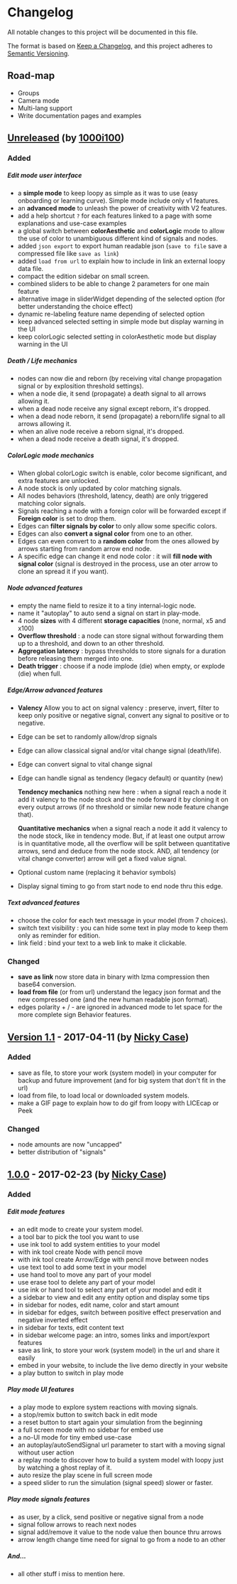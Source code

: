 # Changelog
All notable changes to this project will be documented in this file.

The format is based on [Keep a Changelog](https://keepachangelog.com/en/1.0.0/),
and this project adheres to [Semantic Versioning](https://semver.org/spec/v2.0.0.html).

## Road-map
- Groups
- Camera mode 
- Multi-lang support
- Write documentation pages and examples


## [Unreleased] (by [1000i100])

### Added

##### Edit mode user interface
- a **simple mode** to keep loopy as simple as it was to use (easy onboarding or learning curve). Simple mode include only v1 features.
- an **advanced mode** to unleash the power of creativity with V2 features.
- add a help shortcut `?` for each features linked to a page with some explanations and use-case examples
- a global switch between **colorAesthetic**  and **colorLogic** mode to allow the use of color to unambiguous different kind of signals and nodes.
- added `json export` to export human readable json (`save to file` save a compressed file like `save as link`)
- added `load from url` to explain how to include in link an external loopy data file.
- compact the edition sidebar on small screen.
- combined sliders to be able to change 2 parameters for one main feature
- alternative image in sliderWidget depending of the selected option (for better understanding the choice effect)
- dynamic re-labeling feature name depending of selected option
- keep advanced selected setting in simple mode but display warning in the UI
- keep colorLogic selected setting in colorAesthetic mode but display warning in the UI

##### Death / Life mechanics
- nodes can now die and reborn (by receiving vital change propagation signal or by explosition threshold settings).
- when a node die, it send (propagate) a death signal to all arrows allowing it.
- when a dead node receive any signal except reborn, it's dropped.
- when a dead node reborn, it send (propagate) a reborn/life signal to all arrows allowing it.
- when an alive node receive a reborn signal, it's dropped.
- when a dead node receive a death signal, it's dropped.

##### ColorLogic mode mechanics
- When global colorLogic switch is enable, color become significant, and extra features are unlocked.
- A node stock is only updated by color matching signals.
- All nodes behaviors (threshold, latency, death) are only triggered matching color signals.
- Signals reaching a node with a foreign color will be forwarded except if **Foreign color** is set to drop them.
- Edges can **filter signals by color** to only allow some specific colors.
- Edges can also **convert a signal color** from one to an other.
- Edges can even convert to a **random color** from the ones allowed by arrows starting from random arrow end node.
- A specific edge can change it end node color : it will **fill node with signal color**
  (signal is destroyed in the process, use an oter arrow to clone an spread it if you want).

##### Node advanced features
- empty the name field to resize it to a tiny internal-logic node.
- name it "autoplay" to auto send a signal on start in play-mode.
- 4 node **sizes** with 4 different **storage capacities** (none, normal, x5 and x100)
- **Overflow threshold** : a node can store signal without forwarding them up to a threshold, and down to an other threshold.
- **Aggregation latency** : bypass thresholds to store signals for a duration before releasing them merged into one.
- **Death trigger** : choose if a node implode (die) when empty, or explode (die) when full.

##### Edge/Arrow advanced features
- **Valency** Allow you to act on signal valency : preserve, invert, filter to keep only positive or negative signal, convert any signal to positive or to negative.
- Edge can be set to randomly allow/drop signals
- Edge can allow classical signal and/or vital change signal (death/life).
- Edge can convert signal to vital change signal
- Edge can handle signal as tendency (legacy default) or quantity (new)

  **Tendency mechanics**
  nothing new here : when a signal reach a node it add it valency to the node stock and the node forward it
  by cloning it on every output arrows (if no threshold or similar new node feature change that).

  **Quantitative mechanics**
  when a signal reach a node it add it valency to the node stock, like in tendency mode.
  But, if at least one output arrow is in quantitative mode,
  all the overflow will be split between quantitative arrows, send and deduce from the node stock.
  AND, all tendency (or vital change converter) arrow will get a fixed value signal.

- Optional custom name (replacing it behavior symbols)
- Display signal timing to go from start node to end node thru this edge.

##### Text advanced features
- choose the color for each text message in your model (from 7 choices).
- switch text visibility : you can hide some text in play mode to keep them only as reminder for edition.
- link field : bind your text to a web link to make it clickable.

### Changed
- **save as link** now store data in binary with lzma compression then base64 conversion.
- **load from file** (or from url) understand the legacy json format and the new compressed one (and the new human readable json format).
- edges polarity + / - are ignored in advanced mode to let space for the more complete sign Behavior features.

## [Version 1.1] - 2017-04-11 (by [Nicky Case])
### Added
- save as file, to store your work (system model) in your computer for backup and future improvement (and for big system that don't fit in the url)
- load from file, to load local or downloaded system models.
- make a GIF page to explain how to do gif from loopy with LICEcap or Peek

### Changed
- node amounts are now "uncapped"
- better distribution of "signals"


## [1.0.0] - 2017-02-23  (by [Nicky Case])
### Added

##### Edit mode features
- an edit mode to create your system model.
- a tool bar to pick the tool you want to use
- use ink tool to add system entities to your model
- with ink tool create Node with pencil move
- with ink tool create Arrow/Edge with pencil move between nodes
- use text tool to add some text in your model
- use hand tool to move any part of your model
- use erase tool to delete any part of your model
- use ink or hand tool to select any part of your model and edit it
- a sidebar to view and edit any entity option and display some tips
- in sidebar for nodes, edit name, color and start amount
- in sidebar for edges, switch between positive effect preservation and negative inverted effect
- in sidebar for texts, edit content text
- in sidebar welcome page: an intro, somes links and import/export features
- save as link, to store your work (system model) in the url and share it easily
- embed in your website, to include the live demo directly in your website
- a play button to switch in play mode

##### Play mode UI features
- a play mode to explore system reactions with moving signals.
- a stop/remix button to switch back in edit mode
- a reset button to start again your simulation from the beginning
- a full screen mode with no sidebar for embed use
- a no-UI mode for tiny embed use-case
- an autoplay/autoSendSignal url parameter to start with a moving signal without user action
- a replay mode to discover how to build a system model with loopy just by watching a ghost replay of it.
- auto resize the play scene in full screen mode
- a speed slider to run the simulation (signal speed) slower or faster.

##### Play mode signals features
- as user, by a click, send positive or negative signal from a node
- signal follow arrows to reach next nodes
- signal add/remove it value to the node value then bounce thru arrows
- arrow length change time need for signal to go from a node to an other

##### And...
- all other stuff i miss to mention here.


[Unreleased]: https://github.com/1000i100/loopy/compare/v1.1.0...HEAD

[Version 1.1]: https://github.com/1000i100/loopy/compare/v1.0.0...v1.1.0
[1.0.0]: https://github.com/1000i100/loopy/releases/tag/v0.0.1

[Nicky Case]: https://github.com/ncase "@ncase"
[1000i100]: https://github.com/1000i100 "@1000i100"
